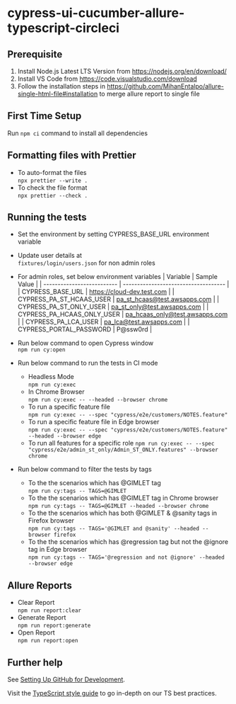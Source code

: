# cypress-ui-cucumber-allure-typescript-circleci

## Prerequisite

1. Install Node.js Latest LTS Version from https://nodejs.org/en/download/
2. Install VS Code from https://code.visualstudio.com/download
3. Follow the installation steps in https://github.com/MihanEntalpo/allure-single-html-file#installation to merge allure report to single file

## First Time Setup

Run `npm ci` command to install all dependencies

## Formatting files with Prettier

-   To auto-format the files <br /> `npx prettier --write .`
-   To check the file format <br /> `npx prettier --check .`

## Running the tests

-   Set the environment by setting CYPRESS_BASE_URL environment variable
-   Update user details at <br /> `fixtures/login/users.json` for non admin roles
-   For admin roles, set below environment variables
	| Variable                   | Sample Value                         |
	| -------------------------- | ------------------------------------ |
	| CYPRESS_BASE_URL           | https://cloud-dev.test.com        |
	| CYPRESS_PA_ST_HCAAS_USER   | pa_st_hcaas@test.awsapps.com       |
	| CYPRESS_PA_ST_ONLY_USER    | pa_st_only@test.awsapps.com        |
	| CYPRESS_PA_HCAAS_ONLY_USER | pa_hcaas_only@test.awsapps.com     |
	| CYPRESS_PA_LCA_USER 		 | pa_lca@test.awsapps.com     		|
	| CYPRESS_PORTAL_PASSWORD    | P@ssw0rd                             |
-   Run below command to open Cypress window <br /> `npm run cy:open`
-   Run below command to run the tests in CI mode

    -   Headless Mode <br /> `npm run cy:exec`
    -   In Chrome Browser <br /> `npm run cy:exec -- --headed --browser chrome`
    -   To run a specific feature file <br />
        `npm run cy:exec -- --spec "cypress/e2e/customers/NOTES.feature"`
    -   To run a specific feature file in Edge browser <br />
        `npm run cy:exec -- --spec "cypress/e2e/customers/NOTES.feature" --headed --browser edge`
	-   To run all features for a specific role
		`npm run cy:exec -- --spec "cypress/e2e/admin_st_only/Admin_ST_ONLY.features" --browser chrome`
-   Run below command to filter the tests by tags
    -   To the the scenarios which has @GIMLET tag <br />
        `npm run cy:tags -- TAGS=@GIMLET`
    -   To the the scenarios which has @GIMLET tag in Chrome browser <br />
        `npm run cy:tags -- TAGS=@GIMLET --headed --browser chrome`
    -   To the the scenarios which has both @GIMLET & @sanity tags in Firefox
        browser <br />
        `npm run cy:tags -- TAGS='@GIMLET and @sanity' --headed --browser firefox`
    -   To the the scenarios which has @regression tag but not the @ignore tag
        in Edge browser <br />
        `npm run cy:tags -- TAGS='@regression and not @ignore' --headed --browser edge`

## Allure Reports

-   Clear Report <br /> `npm run report:clear`
-   Generate Report <br /> `npm run report:generate`
-   Open Report <br /> `npm run report:open`

## Further help

See
[Setting Up GitHub for Development](https://confluence-eng-sjc1.cisco.com/conf/display/CXFEE/Setting+up+GitHub+for+development#SettingupGitHubfordevelopment-7.SettingupauthorizationtoaccessnewNPMregistry).

Visit the [TypeScript style guide](https://ts.dev/style) to go in-depth on our
TS best practices.
